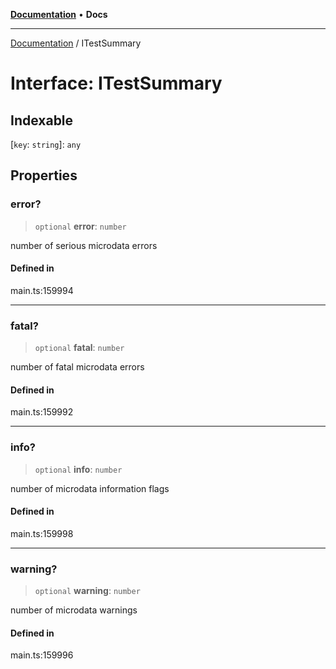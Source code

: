 [**Documentation**](../README.md) • **Docs**

***

[Documentation](../globals.md) / ITestSummary

# Interface: ITestSummary

## Indexable

 \[`key`: `string`\]: `any`

## Properties

### error?

> `optional` **error**: `number`

number of serious microdata errors

#### Defined in

main.ts:159994

***

### fatal?

> `optional` **fatal**: `number`

number of fatal microdata errors

#### Defined in

main.ts:159992

***

### info?

> `optional` **info**: `number`

number of microdata information flags

#### Defined in

main.ts:159998

***

### warning?

> `optional` **warning**: `number`

number of microdata warnings

#### Defined in

main.ts:159996
